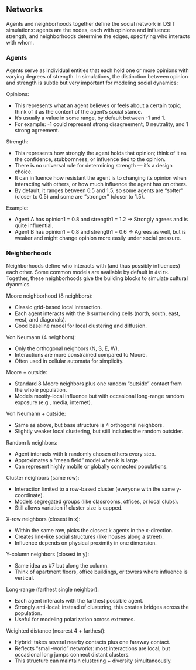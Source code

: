 ## Networks

Agents and neighborhoods together define the social network in DSIT simulations: agents are the nodes, each with opinions and influence strength, and neighborhoods determine the edges, specifying who interacts with whom.

### Agents

Agents serve as individual entities that each hold one or more opinions with varying degrees of strength. In simulations, the distinction between opinion and strength is subtle but very important for modeling social dynamics:

Opinions:

- This represents what an agent believes or feels about a certain topic; think of it as the content of the agent’s social stance.
- It’s usually a value in some range, by default between -1 and 1.
- For example: -1 could represent strong disagreement, 0 neutrality, and 1 strong agreement.

Strength:

- This represents how strongly the agent holds that opinion; think of it as the confidence, stubbornness, or influence tied to the opinion.
- There is no universal rule for determining strength — it’s a design choice.
- It can influence how resistant the agent is to changing its opinion when interacting with others, or how much influence the agent has on others.
- By default, it ranges between 0.5 and 1.5, so some agents are “softer” (closer to 0.5) and some are “stronger” (closer to 1.5).

Example:

- Agent A has opinion1 = 0.8 and strength1 = 1.2 → Strongly agrees and is quite influential.
- Agent B has opinion1 = 0.8 and strength1 = 0.6 → Agrees as well, but is weaker and might change opinion more easily under social pressure.

### Neighborhoods

Neighborhoods define who interacts with (and thus possibly influences) each other. Some common models are available by default in `dsitR`. Together, these neighborhoods give the building blocks to simulate cultural dyanmics. 

Moore neighborhood (8 neighbors):

- Classic grid-based local interaction.
- Each agent interacts with the 8 surrounding cells (north, south, east, west, and diagonals).
- Good baseline model for local clustering and diffusion.

Von Neumann (4 neighbors):

- Only the orthogonal neighbors (N, S, E, W).
- Interactions are more constrained compared to Moore.
- Often used in cellular automata for simplicity.

Moore + outside:

- Standard 8 Moore neighbors plus one random “outside” contact from the whole population.
- Models mostly-local influence but with occasional long-range random exposure (e.g., media, internet).

Von Neumann + outside:

- Same as above, but base structure is 4 orthogonal neighbors.
- Slightly weaker local clustering, but still includes the random outsider.

Random k neighbors:

- Agent interacts with k randomly chosen others every step.
- Approximates a “mean field” model when k is large.
- Can represent highly mobile or globally connected populations.

Cluster neighbors (same row):

- Interaction limited to a row-based cluster (everyone with the same y-coordinate).
- Models segregated groups (like classrooms, offices, or local clubs).
- Still allows variation if cluster size is capped.

X-row neighbors (closest in x):

- Within the same row, picks the closest k agents in the x-direction.
- Creates line-like social structures (like houses along a street).
- Influence depends on physical proximity in one dimension.

Y-column neighbors (closest in y):

- Same idea as #7 but along the column.
- Think of apartment floors, office buildings, or towers where influence is vertical.

Long-range (farthest single neighbor):

- Each agent interacts with the farthest possible agent.
- Strongly anti-local: instead of clustering, this creates bridges across the population.
- Useful for modeling polarization across extremes.

Weighted distance (nearest 4 + farthest):

- Hybrid: takes several nearby contacts plus one faraway contact.
- Reflects “small-world” networks: most interactions are local, but occasional long jumps connect distant clusters.
- This structure can maintain clustering + diversity simultaneously.
